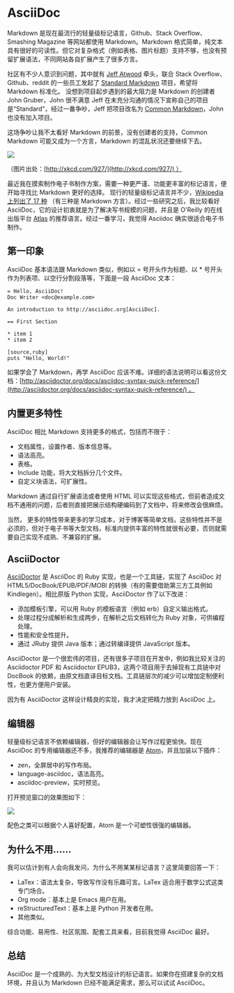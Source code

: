 # AsciiDoc

Markdown 是现在最流行的轻量级标记语言，Github、Stack Overflow、Smashing Magazine 等网站都使用 Markdown。Markdown 格式简单，纯文本具有很好的可读性。但它对复杂格式（例如表格、图片标题）支持不够，也没有预留扩展语法，不同网站各自扩展产生了很多方言。

社区有不少人意识到问题，其中就有 [Jeff Atwood](http://blog.codinghorror.com/about-me/) 牵头，联合 Stack Overflow、Github、reddit 的一些员工发起了 [Standard Markdown](http://blog.codinghorror.com/standard-flavored-markdown/) 项目，希望将 Markdown 标准化。 没想到项目起步遇到的最大阻力是 Markdown 的创建者 John Gruber，John 很不满意 Jeff 在未充分沟通的情况下宣称自己的项目是“Standard”，经过一番争吵，Jeff 把项目改名为 [Common Markdown](http://blog.codinghorror.com/standard-markdown-is-now-common-markdown/)，John 也没有加入项目。

这场争吵让我不太看好 Markdown 的前景，没有创建者的支持，Common Markdown 可能又成为一个方言，Markdown 的混乱状况还要继续下去。

![](http://7q5cfr.com1.z0.glb.clouddn.com/standards.png)

（图片出处：[http://xkcd.com/927/](http://xkcd.com/927/) ）

最近我在摸索制作电子书制作方案，需要一种更严谨、功能更丰富的标记语言，便开始寻找比 Markdown 更好的选择。 现行的轻量级标记语言并不少，[Wikipedia 上列出了 17 种](http://en.wikipedia.org/wiki/Lightweight_markup_language) （有三种是 Markdown 方言）。经过一些研究之后，我比较看好 AsciiDoc，它的设计初衷就是为了解决写书规模的问题，并且是 O'Reilly 的在线出版平台 [Atlas](http://chimera.labs.oreilly.com/) 的推荐语言。经过一番学习，我觉得 Asciidoc 确实很适合电子书制作。

## 第一印象

AsciiDoc 基本语法跟 Markdown 类似，例如以 = 号开头作为标题、以 * 号开头作为列表项、以空行分割段落等，下面是一段 AsciiDoc 文本：
    
    = Hello, AsciiDoc!
    Doc Writer <doc@example.com>
    
    An introduction to http://asciidoc.org[AsciiDoc].
    
    == First Section
    
    * item 1
    * item 2
    
    [source,ruby]
    puts "Hello, World!"
    

如果学会了 Markdown，再学 AsciiDoc 应该不难。详细的语法说明可以看这份文档：[http://asciidoctor.org/docs/asciidoc-syntax-quick-reference/](http://asciidoctor.org/docs/asciidoc-syntax-quick-reference/) 。

## 内置更多特性

AsciiDoc 相比 Markdown 支持更多的格式，包括而不限于：

  * 文档属性，设置作者、版本信息等。
  * 语法高亮。
  * 表格。
  * Include 功能，将大文档拆分几个文件。
  * 自定义块语法，可扩展性。

Markdown 通过自行扩展语法或者使用 HTML 可以实现这些格式，但前者造成文档不通用的问题，后者则直接把展示结构硬编码到了文档中，将来修改会很麻烦。

当然， 更多的特性带来更多的学习成本，对于博客等简单文档，这些特性并不是必须的，但对于电子书等大型文档，标准内提供丰富的特性就很有必要，否则就需要自己实现不成熟、不兼容的扩展。

## AsciiDoctor

[AsciiDoctor](http://asciidoctor.org/) 是 AsciiDoc 的 Ruby 实现，也是一个工具链，实现了 AsciiDoc 对 HTML5/DocBook/EPUB/PDF/MOBI 的转换（有的需要借助第三方工具例如 Kindlegen）。相比原版 Python 实现，AsciiDoctor 作了以下改进：

  * 添加模板引擎，可以用 Ruby 的模板语言（例如 erb）自定义输出格式。
  * 处理过程分成解析和生成两步，在解析之后文档转化为 Ruby 对象，可供编程处理。
  * 性能和安全性提升。
  * 通过 JRuby 提供 Java 版本；通过转编译提供 JavaScript 版本。

AsciiDoctor 是一个很宏伟的项目，还有很多子项目在开发中，例如我比较关注的 Asciidoctor PDF 和 Asciidoctor EPUB3，这两个项目用于去掉现有工具链中对 DocBook 的依赖，由原文档直译目标文档。工具链层次的减少可以增加定制便利性，也更方便用户安装。

因为有 AsciiDoctor 这样设计精良的实现，我才决定把精力放到 AsciiDoc 上。

## 编辑器

轻量级标记语言不依赖编辑器，但好的编辑器会让写作过程更愉快。现在 AsciiDoc 的专用编辑器还不多，我推荐的编辑器是 [Atom](http://atom.io/)，并且加装以下插件：

  * zen，全屏居中的写作布局。
  * language-asciidoc，语法高亮。
  * asciidoc-preview，实时预览。

打开预览窗口的效果图如下：

![](http://7q5cfr.com1.z0.glb.clouddn.com/bjq-a.png)

配色之类可以根据个人喜好配置，Atom 是一个可塑性很强的编辑器。

## 为什么不用……

我可以估计到有人会向我发问，为什么不用某某标记语言？这里简要回答一下：

  * LaTex：语法太复杂，导致写作没有乐趣可言。LaTex 适合用于数学公式这类专门场合。
  * Org mode：基本上是 Emacs 用户在用。
  * reStructuredText：基本上是 Python 开发者在用。
  * 其他类似。

综合功能、易用性、社区氛围、配套工具来看，目前我觉得 AsciiDoc 最好。

## 总结

AsciiDoc 是一个成熟的、为大型文档设计的标记语言。如果你在搭建复杂的文档环境，并且认为 Markdown 已经不能满足需求，那么可以试试 AsciiDoc。